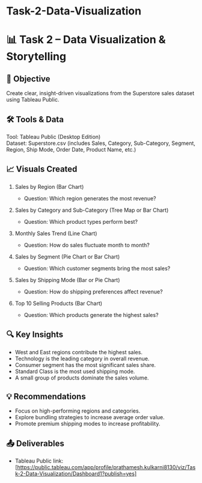 # Task-2-Data-Visualization
# 📊 Task 2 – Data Visualization & Storytelling

## 🎯 Objective
Create clear, insight-driven visualizations from the Superstore sales dataset using Tableau Public.

## 🛠 Tools & Data
Tool: Tableau Public (Desktop Edition)  
Dataset: Superstore.csv (includes Sales, Category, Sub-Category, Segment, Region, Ship Mode, Order Date, Product Name, etc.)

## 📈 Visuals Created

1. Sales by Region (Bar Chart)  
   - Question: Which region generates the most revenue?

2. Sales by Category and Sub-Category (Tree Map or Bar Chart)  
   - Question: Which product types perform best?

3. Monthly Sales Trend (Line Chart)  
   - Question: How do sales fluctuate month to month?

4. Sales by Segment (Pie Chart or Bar Chart)  
   - Question: Which customer segments bring the most sales?

5. Sales by Shipping Mode (Bar or Pie Chart)  
   - Question: How do shipping preferences affect revenue?

6. Top 10 Selling Products (Bar Chart)  
   - Question: Which products generate the highest sales?

## 🔍 Key Insights

- West and East regions contribute the highest sales.
- Technology is the leading category in overall revenue.
- Consumer segment has the most significant sales share.
- Standard Class is the most used shipping mode.
- A small group of products dominate the sales volume.

## 💡 Recommendations

- Focus on high-performing regions and categories.
- Explore bundling strategies to increase average order value.
- Promote premium shipping modes to increase profitability.

## 📤 Deliverables
- Tableau Public link: [https://public.tableau.com/app/profile/prathamesh.kulkarni8130/viz/Task-2-Data-Visualization/Dashboard1?publish=yes]

